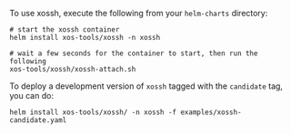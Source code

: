 To use xossh, execute the following from your `helm-charts` directory:

```
# start the xossh container
helm install xos-tools/xossh -n xossh

# wait a few seconds for the container to start, then run the following
xos-tools/xossh/xossh-attach.sh
```

To deploy a development version of `xossh` tagged with the `candidate` tag, you can do:

```
helm install xos-tools/xossh/ -n xossh -f examples/xossh-candidate.yaml
```
